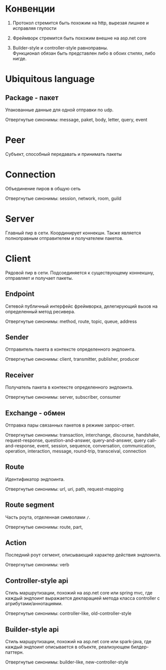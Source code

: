 # Конвенции

1. Протокол стремится быть похожим на http, вырезая лишнее и исправляя глупости

2. Фреймворк стремится быть похожим внешне на asp.net core

3. Builder-style и controller-style равноправны.  
Функционал обязан быть представлен либо в обоих стилях, либо нигде.

# Ubiquitous language
## Package - пакет
Упакованные данные для одной отправки по udp.  

Отвергнутые синонимы: message, paket, body, letter, query, event

# Peer
Субъект, способный передавать и принимать пакеты

# Connection
Объединение пиров в общую сеть

Отвергнутые синонимы: session, network, room, guild

# Server
Главный пир в сети. Координирует коннекшн. Также является полноправным отправителем и получателем пакетов.

# Client
Рядовой пир в сети. Подсоединяется к существующему коннекшну, отправляет и получает пакеты.

## Endpoint
Сетевой публичный интерфейс фреймворка, делегирующий вызов на определенный метод ресивера.

Отвергнутые синонимы: method, route, topic, queue, address

## Sender
Отправитель пакета в контексте определенного эндпоинта.  

Отвергнутые синонимы: client, transmitter, publisher, producer

## Receiver
Получатель пакета в контексте определенного эндпоинта. 

Отвергнутые синонимы: server, subscriber, consumer

## Exchange - обмен
Отправка пары связанных пакетов в режиме запрос-ответ.

Отвергнутые синонимы: transaction, interchange, discourse, handshake, request-response, question-and-answer, query-and-answer, query  call-and-response, event, session, sequence, conversation, communication, operation, interaction, message, round-trip, transceival, connection

## Route
Идентификатор эндпоинта.  

Отвергнутые синонимы: url, uri, path, request-mapping

## Route segment
Часть роута, отделенная символами `/`.  

Отвергнутые синонимы: route, part,

## Action
Последний роут сегмент, описывающий характер действия эндпоинта.  

Отвергнутые синонимы: verb

## Controller-style api
Стиль маршрутизации, похожий на asp.net core или spring mvc, где каждый эндпоинт выражается декларацией метода класса controller с атрибутами/аннотациями. 

Отвергнутые синонимы: controller-like, old-controller-style

## Builder-style api
Стиль маршрутизации, похожий на asp.net core или spark-java, где каждый эндпоинт описывается в объекте, реализующем билдер-паттерн.  

Отвергнутые синонимы: builder-like, new-controller-style
